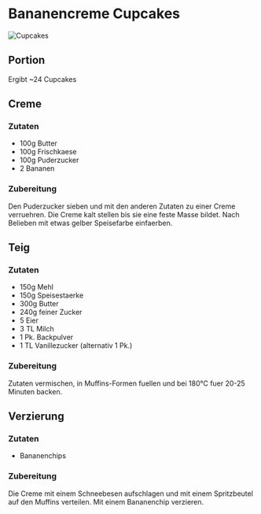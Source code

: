 # Bananencreme Cupcakes

![Cupcakes](https://raw.github.com/lociii/rezepte/master/images/cupcakes/bananencreme.jpg)

## Portion
Ergibt ~24 Cupcakes

## Creme
### Zutaten
* 100g Butter
* 100g Frischkaese
* 100g Puderzucker
* 2 Bananen

### Zubereitung
Den Puderzucker sieben und mit den anderen Zutaten zu einer Creme verruehren. Die Creme kalt stellen bis sie eine feste Masse bildet.
Nach Belieben mit etwas gelber Speisefarbe einfaerben.

## Teig
### Zutaten
* 150g Mehl
* 150g Speisestaerke
* 300g Butter
* 240g feiner Zucker
* 5 Eier
* 3 TL Milch
* 1 Pk. Backpulver
* 1 TL Vanillezucker (alternativ 1 Pk.)

### Zubereitung
Zutaten vermischen, in Muffins-Formen fuellen und bei 180°C fuer 20-25 Minuten backen.

## Verzierung
### Zutaten
* Bananenchips

### Zubereitung
Die Creme mit einem Schneebesen aufschlagen und mit einem Spritzbeutel auf den Muffins verteilen. Mit einem Bananenchip verzieren.
